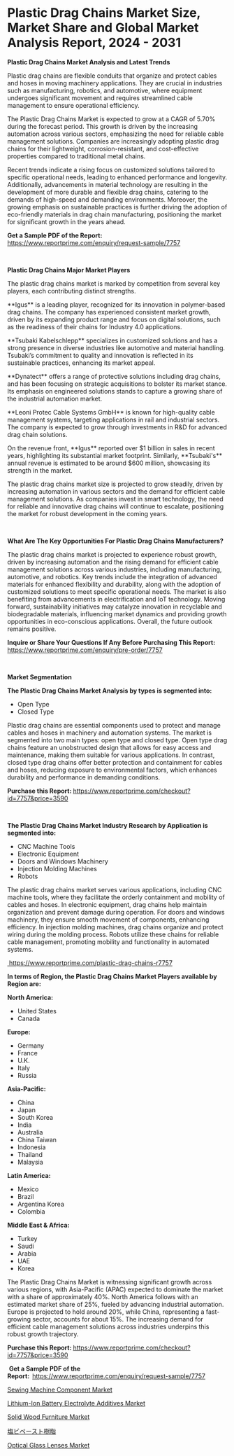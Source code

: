 <p><h1>Plastic Drag Chains Market Size, Market Share and Global Market Analysis Report, 2024 - 2031</h1></p><p><strong>Plastic Drag Chains Market Analysis and Latest Trends</strong></p>
<p><p>Plastic drag chains are flexible conduits that organize and protect cables and hoses in moving machinery applications. They are crucial in industries such as manufacturing, robotics, and automotive, where equipment undergoes significant movement and requires streamlined cable management to ensure operational efficiency. </p><p>The Plastic Drag Chains Market is expected to grow at a CAGR of 5.70% during the forecast period. This growth is driven by the increasing automation across various sectors, emphasizing the need for reliable cable management solutions. Companies are increasingly adopting plastic drag chains for their lightweight, corrosion-resistant, and cost-effective properties compared to traditional metal chains.</p><p>Recent trends indicate a rising focus on customized solutions tailored to specific operational needs, leading to enhanced performance and longevity. Additionally, advancements in material technology are resulting in the development of more durable and flexible drag chains, catering to the demands of high-speed and demanding environments. Moreover, the growing emphasis on sustainable practices is further driving the adoption of eco-friendly materials in drag chain manufacturing, positioning the market for significant growth in the years ahead.</p></p>
<p><strong>Get a Sample PDF of the Report:&nbsp;</strong> <a href="https://www.reportprime.com/enquiry/request-sample/7757">https://www.reportprime.com/enquiry/request-sample/7757</a></p>
<p>&nbsp;</p>
<p><strong>Plastic Drag Chains Major Market Players</strong></p>
<p><p>The plastic drag chains market is marked by competition from several key players, each contributing distinct strengths. </p><p>**Igus** is a leading player, recognized for its innovation in polymer-based drag chains. The company has experienced consistent market growth, driven by its expanding product range and focus on digital solutions, such as the readiness of their chains for Industry 4.0 applications. </p><p>**Tsubaki Kabelschlepp** specializes in customized solutions and has a strong presence in diverse industries like automotive and material handling. Tsubaki’s commitment to quality and innovation is reflected in its sustainable practices, enhancing its market appeal.</p><p>**Dynatect** offers a range of protective solutions including drag chains, and has been focusing on strategic acquisitions to bolster its market stance. Its emphasis on engineered solutions stands to capture a growing share of the industrial automation market.</p><p>**Leoni Protec Cable Systems GmbH** is known for high-quality cable management systems, targeting applications in rail and industrial sectors. The company is expected to grow through investments in R&D for advanced drag chain solutions.</p><p>On the revenue front, **Igus** reported over $1 billion in sales in recent years, highlighting its substantial market footprint. Similarly, **Tsubaki's** annual revenue is estimated to be around $600 million, showcasing its strength in the market. </p><p>The plastic drag chains market size is projected to grow steadily, driven by increasing automation in various sectors and the demand for efficient cable management solutions. As companies invest in smart technology, the need for reliable and innovative drag chains will continue to escalate, positioning the market for robust development in the coming years.</p></p>
<p>&nbsp;</p>
<p><strong>What Are The Key Opportunities For Plastic Drag Chains Manufacturers?</strong></p>
<p><p>The plastic drag chains market is projected to experience robust growth, driven by increasing automation and the rising demand for efficient cable management solutions across various industries, including manufacturing, automotive, and robotics. Key trends include the integration of advanced materials for enhanced flexibility and durability, along with the adoption of customized solutions to meet specific operational needs. The market is also benefiting from advancements in electrification and IoT technology. Moving forward, sustainability initiatives may catalyze innovation in recyclable and biodegradable materials, influencing market dynamics and providing growth opportunities in eco-conscious applications. Overall, the future outlook remains positive.</p></p>
<p><strong>Inquire or Share Your Questions If Any Before Purchasing This Report:</strong> <a href="https://www.reportprime.com/enquiry/pre-order/7757">https://www.reportprime.com/enquiry/pre-order/7757</a></p>
<p>&nbsp;</p>
<p><strong>Market Segmentation</strong></p>
<p><strong>The Plastic Drag Chains Market Analysis by types is segmented into:</strong></p>
<p><ul><li>Open Type</li><li>Closed Type</li></ul></p>
<p><p>Plastic drag chains are essential components used to protect and manage cables and hoses in machinery and automation systems. The market is segmented into two main types: open type and closed type. Open type drag chains feature an unobstructed design that allows for easy access and maintenance, making them suitable for various applications. In contrast, closed type drag chains offer better protection and containment for cables and hoses, reducing exposure to environmental factors, which enhances durability and performance in demanding conditions.</p></p>
<p><strong>Purchase this Report:&nbsp;</strong><a href="https://www.reportprime.com/checkout?id=7757&price=3590">https://www.reportprime.com/checkout?id=7757&price=3590</a></p>
<p>&nbsp;</p>
<p><strong>The Plastic Drag Chains Market Industry Research by Application is segmented into:</strong></p>
<p><ul><li>CNC Machine Tools</li><li>Electronic Equipment</li><li>Doors and Windows Machinery</li><li>Injection Molding Machines</li><li>Robots</li></ul></p>
<p><p>The plastic drag chains market serves various applications, including CNC machine tools, where they facilitate the orderly containment and mobility of cables and hoses. In electronic equipment, drag chains help maintain organization and prevent damage during operation. For doors and windows machinery, they ensure smooth movement of components, enhancing efficiency. In injection molding machines, drag chains organize and protect wiring during the molding process. Robots utilize these chains for reliable cable management, promoting mobility and functionality in automated systems.</p></p>
<p><a href="https://www.reportprime.com/plastic-drag-chains-r7757">&nbsp;https://www.reportprime.com/plastic-drag-chains-r7757</a></p>
<p><strong>In terms of Region, the Plastic Drag Chains Market Players available by Region are:</strong></p>
<p>
    <p> <strong> North America: </strong>
        <ul>
            <li>United States</li>
            <li>Canada</li>
        </ul>
        </p> 
    <p> <strong> Europe: </strong>
        <ul>
            <li>Germany</li>
            <li>France</li>
            <li>U.K.</li>
            <li>Italy</li>
            <li>Russia</li>
        </ul>
        </p> 
    <p> <strong> Asia-Pacific: </strong>
        <ul>
            <li>China</li>
            <li>Japan</li>
            <li>South Korea</li>
            <li>India</li>
            <li>Australia</li>
            <li>China Taiwan</li>
            <li>Indonesia</li>
            <li>Thailand</li>
            <li>Malaysia</li>
        </ul>
        </p> 
    <p> <strong> Latin America: </strong>
        <ul>
            <li>Mexico</li>
            <li>Brazil</li>
            <li>Argentina Korea</li>
            <li>Colombia</li>
        </ul>
        </p> 
    <p> <strong> Middle East & Africa: </strong>
        <ul>
            <li>Turkey</li>
            <li>Saudi</li>
            <li>Arabia</li>
            <li>UAE</li>
            <li>Korea</li>
        </ul>
    </p>
    </p>
<p><p>The Plastic Drag Chains Market is witnessing significant growth across various regions, with Asia-Pacific (APAC) expected to dominate the market with a share of approximately 40%. North America follows with an estimated market share of 25%, fueled by advancing industrial automation. Europe is projected to hold around 20%, while China, representing a fast-growing sector, accounts for about 15%. The increasing demand for efficient cable management solutions across industries underpins this robust growth trajectory.</p></p>
<p><strong>Purchase this Report: </strong><a href="https://www.reportprime.com/checkout?id=7757&price=3590">https://www.reportprime.com/checkout?id=7757&price=3590</a></p>
<p>&nbsp;<strong>Get a Sample PDF of the Report:&nbsp;&nbsp;</strong><a href="https://www.reportprime.com/enquiry/request-sample/7757">https://www.reportprime.com/enquiry/request-sample/7757</a></p>
<p><strong></strong></p>
<p><p><a href="https://issuu.com/reportprime-2/docs/sewing-machine-component-market-siz_84afef8ec1bb1a">Sewing Machine Component Market</a></p><p><a href="https://medium.com/@anna.vaughan3423/insights-into-the-lithium-ion-battery-electrolyte-additives-market-market-players-market-size-ac5607835ced">Lithium-Ion Battery Electrolyte Additives Market</a></p><p><a href="https://issuu.com/reportprime-2/docs/solid-wood-furniture-market-size-20_ea2c28a7415f2d">Solid Wood Furniture Market</a></p><p><a href="https://medium.com/@cassianlinzjx/pvc-paste-resin-market-%E3%81%AE%E3%82%B0%E3%83%AD%E3%83%BC%E3%83%90%E3%83%AB%E5%B8%82%E5%A0%B4%E6%A6%82%E8%A6%81%E3%81%AF-%E4%B8%96%E7%95%8C%E3%81%8A%E3%82%88%E3%81%B3%E4%B8%BB%E8%A6%81%E5%B8%82%E5%A0%B4%E3%81%AB%E3%81%8A%E3%81%91%E3%82%8B%E6%A5%AD%E7%95%8C%E3%81%AB%E5%BD%B1%E9%9F%BF%E3%82%92%E4%B8%8E%E3%81%88%E3%82%8B%E4%B8%BB%E8%A6%81%E3%81%AA%E3%83%88%E3%83%AC%E3%83%B3%E3%83%89%E3%81%AB%E3%81%A4%E3%81%84%E3%81%A6-%E7%8B%AC%E8%87%AA%E3%81%AE%E8%A6%96%E7%82%B9%E3%82%92%E6%8F%90%E4%BE%9B%E3%81%97%E3%81%BE%E3%81%99-4412ca1f2b71">塩ビペースト樹脂</a></p><p><a href="https://www.linkedin.com/pulse/how-regions-adapting-optical-glass-lenses-market-global-tydnc?trackingId=4JF44BCZS0iqauTCPiIYTg%3D%3D">Optical Glass Lenses Market</a></p></p>